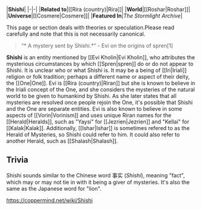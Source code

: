 |**Shishi**|
|-|-|
|**Related to**|[[Rira (country)\|Rira]]|
|**World**|[[Roshar\|Roshar]]|
|**Universe**|[[Cosmere\|Cosmere]]|
|**Featured In**|*The Stormlight Archive*|

This page or section deals with theories or speculation.Please read carefully and note that this is not necessarily canonical.

>“* A mystery sent by Shishi.*”
\- Evi on the origins of spren[1]


**Shishi** is an entity mentioned by [[Evi Kholin\|Evi Kholin]], who attributes the mysterious circumstances by which [[Spren\|spren]] do or do not appear to Shishi.
It is unclear who or what Shishi is. It may be a being of [[Iri\|Iriali]] religion or folk tradition; perhaps a different name or aspect of their deity, the [[One\|One]]. Evi is [[Rira (country)\|Riran]] but she is known to believe in the Iriali concept of the One, and she considers the mysteries of the natural world to be given to humankind by Shishi. As she later states that all mysteries are resolved once people rejoin the One, it's possible that Shishi and the One are separate entities.
Evi is also known to believe in some aspects of [[Vorin\|Vorinism]] and uses unique Riran names for the [[Herald\|Heralds]], such as "Yaysi" for [[Jezrien\|Jezrien]] and "Kellai" for [[Kalak\|Kalak]]. Additionally, [[Ishar\|Ishar]] is sometimes refered to as the Herald of Mysteries, so Shishi could refer to him. It could also refer to another Herald, such as [[Shalash\|Shalash]].

## Trivia
Shishi sounds similar to the Chinese word 事实 (*Shìshí*), meaning "fact", which may or may not tie in with it being a giver of mysteries. It's also the same as the Japanese word for "lion".


https://coppermind.net/wiki/Shishi